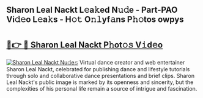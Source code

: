 ## Sharon Leal Nackt L𝚎a𝚔ed N𝚞𝚍e - Part-PAO Vi𝚍𝚎o L𝚎a𝚔s - H𝚘𝚝 O𝚗𝚕yf𝚊ns P𝚑𝚘tos owpys

# <h2><a href="http://kf1g9gs.oniu.top/?m=Sharon+Leal+Nackt">🔗👉 🔴 Sharon Leal Nackt P𝚑ot𝚘𝚜 V𝚒d𝚎o</a></h2>

[![Sharon Leal Nackt Nu𝚍e𝚜](https://i.imgur.com/0qMVB7G.gif)](http://kf1g9gs.oniu.top/?m=Sharon+Leal+Nackt)
Virtual dance creator and web entertainer Sharon Leal Nackt, celebrated for publishing dance and lifestyle tutorials through solo and collaborative dance presentations and brief clips. Sharon Leal Nackt's public image is marked by its openness and sincerity, but the complexities of his personal life remain a source of intrigue and fascination.  
